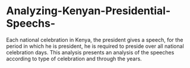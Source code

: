 # Analyzing-Kenyan-Presidential-Speechs-
Each national celebration in Kenya, the president gives a speech, for the period in which he is president, he is required to preside over all national celebration days. This analysis presents an analysis of the speeches according to type of celebration and through the years.
